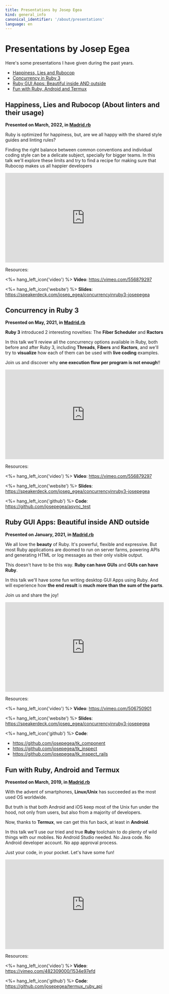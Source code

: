 ```yaml
---
title: Presentations by Josep Egea
kind: general_info
canonical_identifier: '/about/presentations'
language: en
---
```

# Presentations by Josep Egea

Here's some presentations I have given during the past years.

- [Happiness, Lies and Rubocop](#rubocop)
- [Concurrency in Ruby 3](#concurrency)
- [Ruby GUI Apps: Beautiful inside AND outside](#gui)
- [Fun with Ruby, Android and Termux](#termux)

<a name="rubocop"></a>

## Happiness, Lies and Rubocop (About linters and their usage)

**Presented on March, 2022, in [Madrid.rb](https://www.madridrb.com/topics/happiness-lies-and-rubocop-948)**

Ruby is optimized for happiness, but, are we all happy with the shared
style guides and linting rules?

Finding the right balance between common conventions and individual
coding style can be a delicate subject, specially for bigger teams.
In this talk we'll explore these limits and try to find a recipe for
making sure that Rubocop makes us all happier developers


<div style="padding:56.25% 0 0 0;position:relative;"><iframe src="https://player.vimeo.com/video/685590793?h=3a079d91c3&amp;badge=0&amp;autopause=0&amp;player_id=0&amp;app_id=58479" frameborder="0" allow="autoplay; fullscreen; picture-in-picture" allowfullscreen style="position:absolute;top:0;left:0;width:100%;height:100%;" title="Happiness, Lies and Rubocop"></iframe></div><script src="https://player.vimeo.com/api/player.js"></script>


Resources:

<%= hang_left_icon('video') %>
**Video**: <https://vimeo.com/556879297>

<%= hang_left_icon('website') %>
**Slides**: <https://speakerdeck.com/josep_egea/concurrencyinruby3-josepegea>

<a name="concurrency"></a>

## Concurrency in Ruby 3

**Presented on May, 2021, in [Madrid.rb](https://www.madridrb.com/events/mayo-2021-concurrency-in-ruby-3-655)**

**Ruby 3** introduced 2 interesting novelties: The **Fiber Scheduler**
and **Ractors**

In this talk we'll review all the concurrency options available in
Ruby, both before and after Ruby 3, including **Threads**, **Fibers**
and **Ractors**, and we'll try to **visualize** how each of them can
be used with **live coding** examples.

Join us and discover why **one execution flow per program is not
enough**!!

<div style="padding:56.25% 0 0 0;position:relative;"><iframe
src="https://player.vimeo.com/video/556879297?badge=0&amp;autopause=0&amp;player_id=0&amp;app_id=58479"
frameborder="0" allow="autoplay; fullscreen; picture-in-picture"
allowfullscreen
style="position:absolute;top:0;left:0;width:100%;height:100%;"
title="Concurrency in Ruby 3"></iframe></div><script
src="https://player.vimeo.com/api/player.js"></script>

Resources:

<%= hang_left_icon('video') %>
**Video**: <https://vimeo.com/556879297>

<%= hang_left_icon('website') %>
**Slides**: <https://speakerdeck.com/josep_egea/concurrencyinruby3-josepegea>

<%= hang_left_icon('github') %>
**Code**: <https://github.com/josepegea/async_test>


<a name="gui"></a>

## Ruby GUI Apps: Beautiful inside AND outside

**Presented on January, 2021, in [Madrid.rb](https://www.madridrb.com/events/enero-2021-ruby-gui-apps-647)**

We all love the **beauty** of Ruby. It's powerful, flexible
and expressive. But most Ruby applications are doomed to run on
server farms, powering APIs and generating HTML or log messages as
their only visible output.

This doesn't have to be this way. **Ruby can have GUIs** and **GUIs can have
Ruby**.

In this talk we'll have some fun writing desktop GUI Apps using Ruby. And
will experience how **the end result** is **much more than the sum of the
parts**.

Join us and share the joy!

<div style="padding:56.25% 0 0 0;position:relative;"><iframe
src="https://player.vimeo.com/video/506750901?badge=0&amp;autopause=0&amp;player_id=0&amp;app_id=58479"
frameborder="0" allow="autoplay; fullscreen; picture-in-picture"
allowfullscreen
style="position:absolute;top:0;left:0;width:100%;height:100%;"
title="Ruby GUI Apps: Beautiful inside AND
outside"></iframe></div><script
src="https://player.vimeo.com/api/player.js"></script>

Resources:

<%= hang_left_icon('video') %>
**Video**: <https://vimeo.com/506750901>

<%= hang_left_icon('website') %>
**Slides**: <https://speakerdeck.com/josep_egea/concurrencyinruby3-josepegea>

<%= hang_left_icon('github') %>
**Code**:

- <https://github.com/josepegea/tk_component>
- <https://github.com/josepegea/tk_inspect>
- <https://github.com/josepegea/tk_inspect_rails>


<a name="termux"></a>

## Fun with Ruby, Android and Termux

**Presented on March, 2019, in [Madrid.rb](https://www.madridrb.com/events/marzo-2019-539)**

With the advent of smartphones, **Linux/Unix** has succeeded as the
most used OS worldwide.

But truth is that both Android and iOS keep most of the Unix fun under
the hood, not only from users, but also from a majority of developers.

Now, thanks to **Termux**, we can get this fun back, at least in
**Android**.

In this talk we'll use our tried and true **Ruby** toolchain to do
plenty of wild things with our mobiles. No Android Studio needed. No
Java code. No Android developer account. No app approval process.

Just your code, in your pocket. Let's have some fun!


<div style="padding:56.25% 0 0 0;position:relative;"><iframe
src="https://player.vimeo.com/video/482309000?badge=0&amp;autopause=0&amp;player_id=0&amp;app_id=58479"
frameborder="0" allow="autoplay; fullscreen; picture-in-picture"
allowfullscreen
style="position:absolute;top:0;left:0;width:100%;height:100%;"
title="Fun with Ruby, Android and Termux"></iframe></div><script
src="https://player.vimeo.com/api/player.js"></script>

Resources:

<%= hang_left_icon('video') %>
**Video**: <https://vimeo.com/482309000/1534e97efd>

<%= hang_left_icon('github') %>
**Code**: <https://github.com/josepegea/termux_ruby_api>


